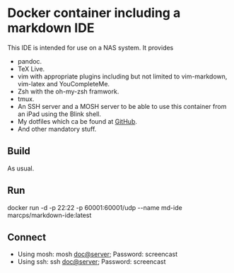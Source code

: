 # Docker container including a markdown IDE

This IDE is intended for use on a NAS system. It provides

- pandoc.
- TeX Live.
- vim with appropriate plugins including but not limited to vim-markdown, vim-latex and YouCompleteMe.
- Zsh with the oh-my-zsh framwork.
- tmux.
- An SSH server and a MOSH server to be able to use this container from an iPad using the Blink shell.
- My dotfiles which ca be found at [GitHub](https://github.com/marcschlienger/dotfiles.git).
- And other mandatory stuff.

## Build
As usual.

## Run
docker run -d -p 22:22 -p 60001:60001/udp --name md-ide  marcps/markdown-ide:latest

## Connect

 - Using mosh: mosh <doc@server>; Password: screencast
 - Using ssh: ssh <doc@server>; Password: screencast
